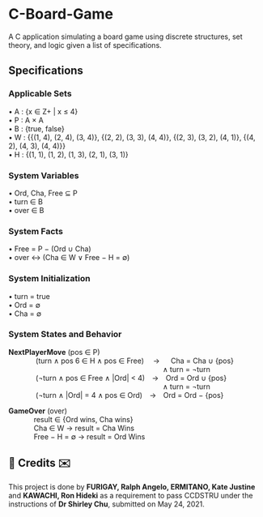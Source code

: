 # C-Board-Game
A C application simulating a board game using discrete structures, set theory, and logic given a list of specifications.

## Specifications
### Applicable Sets
• A : {x ∈ Z+ | x ≤ 4}</br>
• P : A × A</br>
• B : {true, false}</br>
• W : {{(1, 4), (2, 4), (3, 4)}, {(2, 2), (3, 3), (4, 4)}, {(2, 3), (3, 2), (4, 1)}, {(4, 2), (4, 3), (4, 4)}}</br>
• H : {(1, 1), (1, 2), (1, 3), (2, 1), (3, 1)}</br>

### System Variables
• Ord, Cha, Free ⊆ P</br>
• turn ∈ B</br>
• over ∈ B</br>

### System Facts
• Free = P − (Ord ∪ Cha)</br>
• over ↔ (Cha ∈ W ∨ Free − H = ∅)</br>

### System Initialization
• turn = true</br>
• Ord = ∅</br>
• Cha = ∅</br>

### System States and Behavior
**NextPlayerMove** (pos ∈ P)</br>
  &emsp; &emsp; &emsp; (turn ∧ pos 6 ∈ H ∧ pos ∈ Free)&emsp; → &emsp; Cha = Cha ∪ {pos}</br>
  &emsp; &emsp; &emsp; &emsp; &emsp; &emsp; &emsp; &emsp; &emsp; &emsp; &emsp; &emsp; &emsp; &emsp; &emsp; &emsp; &emsp; ∧ turn = ¬turn</br>
  &emsp; &emsp; &emsp; (¬turn ∧ pos ∈ Free ∧ |Ord| < 4)&emsp;→&emsp;Ord = Ord ∪ {pos}</br>
  &emsp; &emsp; &emsp; &emsp; &emsp; &emsp; &emsp; &emsp; &emsp; &emsp; &emsp; &emsp; &emsp; &emsp; &emsp; &emsp; &emsp;  ∧ turn = ¬turn</br>
  &emsp; &emsp; &emsp; (¬turn ∧ |Ord| = 4 ∧ pos ∈ Ord)&emsp;→&emsp;Ord = Ord − {pos}</br>
  
**GameOver** (over)</br>
&emsp; &emsp; &emsp;result ∈ {Ord wins, Cha wins}</br>
&emsp; &emsp; &emsp;Cha ∈ W → result = Cha Wins</br>
&emsp; &emsp; &emsp;Free − H = ∅ → result = Ord Wins</br>

<h2>💌 Credits ✉️</h2>
This project is done by <b>FURIGAY, Ralph Angelo, ERMITANO, Kate Justine</b> and <b>KAWACHI, Ron Hideki</b> as a requirement to pass CCDSTRU under the instructions of <b>Dr Shirley Chu</b>, submitted on May 24, 2021.

